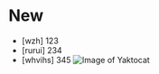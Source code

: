 # New
- [wzh] 123
- [rurui] 234
- [whvihs] 345
![Image of Yaktocat](https://octodex.github.com/images/yaktocat.png)

